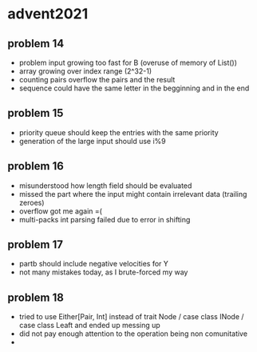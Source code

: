 # advent2021

## problem 14

- problem input growing too fast for B (overuse of memory of List())
- array growing over index range (2^32-1)
- counting pairs overflow the pairs and the result
- sequence could have the same letter in the begginning and in the end


## problem 15

- priority queue should keep the entries with the same priority
- generation of the large input should use i%9

## problem 16

- misunderstood how length field should be evaluated
- missed the part where the input might contain irrelevant data (trailing zeroes)
- overflow got me again =(
- multi-packs int parsing failed due to error in shifting 

## problem 17

- partb should include negative velocities for Y
- not many mistakes today, as I brute-forced my way 

## problem 18

- tried to use Either[Pair, Int] instead of trait Node / case class INode / case class Leaft and ended up messing up
- did not pay enough attention to the operation being non comunitative
- 